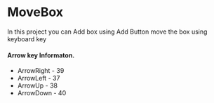 <h1>MoveBox</h1>
<p> In this project you can Add box using Add Button move the box using keyboard key</p>
           <h4>Arrow key Informaton.</h4>
           <ul>
           <li>ArrowRight - 39</li>
           <li>ArrowLeft - 37</li>
           <li>ArrowUp - 38</li>
           <li>ArrowDown - 40</li>
           </ul>
          
           
